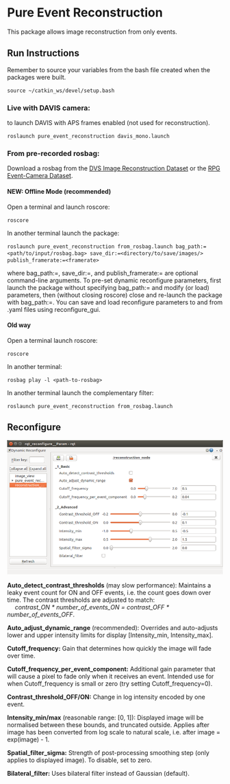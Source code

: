 
# Pure Event Reconstruction

This package allows image reconstruction from only events.

## Run Instructions

Remember to source your variables from the bash file created when the packages were built.
    
    source ~/catkin_ws/devel/setup.bash

### Live with DAVIS camera:

 
to launch DAVIS with APS frames enabled (not used for reconstruction).

    roslaunch pure_event_reconstruction davis_mono.launch
    
### From pre-recorded rosbag:
Download a rosbag from the [DVS Image Reconstruction Dataset](https://drive.google.com/drive/folders/1Jv73p1-Hi56HXyal4SHQbzs2zywISOvc?usp=sharing) or the [RPG Event-Camera Dataset](http://rpg.ifi.uzh.ch/davis_data.html).

#### NEW: Offline Mode (recommended)

Open a terminal and launch roscore:

    roscore
    
In another terminal launch the package:
    
    roslaunch pure_event_reconstruction from_rosbag.launch bag_path:=<path/to/input/rosbag.bag> save_dir:=<directory/to/save/images/> publish_framerate:=<framerate>
    
where bag_path:=, save_dir:=, and publish_framerate:= are optional command-line arguments.
To pre-set dynamic reconfigure parameters, first launch the package without specifying bag_path:= and modify (or load) parameters, then (without closing roscore) close and re-launch the package with bag_path:=.
You can save and load reconfigure parameters to and from .yaml files using reconfigure_gui.

#### Old way

Open a terminal launch roscore:

    roscore
    
In another terminal:

    rosbag play -l <path-to-rosbag>
    
In another terminal launch the complementary filter:
    
    roslaunch pure_event_reconstruction from_rosbag.launch
         
## Reconfigure

![gui_picture](images/reconfigure.png)

**Auto_detect_contrast_thresholds** (may slow performance): Maintains a leaky event count for ON and OFF events, i.e. the count goes down over time. The contrast thresholds are adjusted to match:<br />
&emsp; *contrast_ON \* number_of_events_ON = contrast_OFF \* number_of_events_OFF*.

**Auto_adjust_dynamic_range** (recommended): Overrides and auto-adjusts lower and upper intensity limits for display \[Intensity_min, Intensity_max\].

**Cutoff_frequency:** Gain that determines how quickly the image will fade over time.

**Cutoff_frequency_per_event_component:** Additional gain parameter that will cause a pixel to fade only when it receives an event. Intended use for when Cutoff_frequency is small or zero (try setting Cutoff_frequency=0).

**Contrast_threshold_OFF/ON:** Change in log intensity encoded by one event.

**Intensity_min/max** (reasonable range: \[0, 1\]): Displayed image will be normalised between these bounds, and truncated outside. Applies after image has been converted from log scale to natural scale, i.e. after image = exp(image) - 1.

**Spatial_filter_sigma:** Strength of post-processing smoothing step (only applies to displayed image). To disable, set to zero.

**Bilateral_filter:** Uses bilateral filter instead of Gaussian (default).
